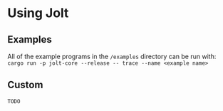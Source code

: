# Using Jolt
## Examples
All of the example programs in the `/examples` directory can be run with:
`cargo run -p jolt-core --release -- trace --name <example name>`

## Custom
`TODO`